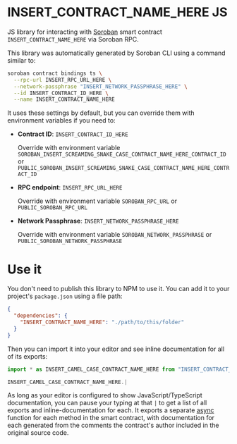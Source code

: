 # INSERT_CONTRACT_NAME_HERE JS

JS library for interacting with [Soroban](https://soroban.stellar.org/) smart contract `INSERT_CONTRACT_NAME_HERE` via Soroban RPC.

This library was automatically generated by Soroban CLI using a command similar to:

```bash
soroban contract bindings ts \
  --rpc-url INSERT_RPC_URL_HERE \
  --network-passphrase "INSERT_NETWORK_PASSPHRASE_HERE" \
  --id INSERT_CONTRACT_ID_HERE \
  --name INSERT_CONTRACT_NAME_HERE
```

It uses these settings by default, but you can override them with environment variables if you need to:

- **Contract ID**: `INSERT_CONTRACT_ID_HERE`

  Override with environment variable `SOROBAN_INSERT_SCREAMING_SNAKE_CASE_CONTRACT_NAME_HERE_CONTRACT_ID` or `PUBLIC_SOROBAN_INSERT_SCREAMING_SNAKE_CASE_CONTRACT_NAME_HERE_CONTRACT_ID`

- **RPC endpoint**: `INSERT_RPC_URL_HERE`

  Override with environment variable `SOROBAN_RPC_URL` or `PUBLIC_SOROBAN_RPC_URL`

- **Network Passphrase**: `INSERT_NETWORK_PASSPHRASE_HERE`

  Override with environment variable `SOROBAN_NETWORK_PASSPHRASE` or `PUBLIC_SOROBAN_NETWORK_PASSPHRASE`

# Use it

You don't need to publish this library to NPM to use it. You can add it to your project's `package.json` using a file path:

```json
{
  "dependencies": {
    "INSERT_CONTRACT_NAME_HERE": "./path/to/this/folder"
  }
}
```

Then you can import it into your editor and see inline documentation for all of its exports:

```js
import * as INSERT_CAMEL_CASE_CONTRACT_NAME_HERE from "INSERT_CONTRACT_NAME_HERE"

INSERT_CAMEL_CASE_CONTRACT_NAME_HERE.|
```

As long as your editor is configured to show JavaScript/TypeScript documentation, you can pause your typing at that `|` to get a list of all exports and inline-documentation for each. It exports a separate [async](https://developer.mozilla.org/en-US/docs/Web/JavaScript/Reference/Statements/async_function) function for each method in the smart contract, with documentation for each generated from the comments the contract's author included in the original source code.

